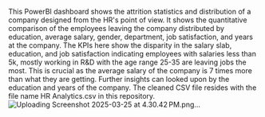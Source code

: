 This PowerBI dashboard shows the attrition statistics and distribution of a company designed from the HR's point of view.
It shows the quantitative comparison of the employees leaving the company distributed by education, average salary, gender, department, job satisfaction, and years at the company.
The KPIs here show the disparity in the salary slab, education, and job satisfaction indicating employees with salaries less than 5k, mostly working in R&D with the age range 25-35 are leaving jobs the most.
This is crucial as the average salary of the company is 7 times more than what they are getting.
Further insights can looked upon by the education and years of the company.
The cleaned CSV file resides with the file name HR Analytics.csv in this repository.
![Uploading Screenshot 2025-03-25 at 4.30.42 PM.png…]()
